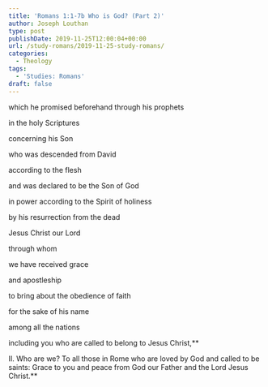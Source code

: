 ```yaml
---
title: 'Romans 1:1-7b Who is God? (Part 2)'
author: Joseph Louthan
type: post
publishDate: 2019-11-25T12:00:04+00:00
url: /study-romans/2019-11-25-study-romans/
categories:
  - Theology
tags:
  - 'Studies: Romans'
draft: false
---
```

which he promised beforehand through his prophets 

in the holy Scriptures

concerning his Son

who was descended from David 

according to the flesh 

and was declared to be the Son of God 

in power according to the Spirit of holiness 

by his resurrection from the dead

Jesus Christ our Lord

through whom 

we have received grace 

and apostleship 

to bring about the obedience of faith 

for the sake of his name 

among all the nations

including you who are called to belong to Jesus Christ,**


II. Who are we?
To all those in Rome who are loved by God and called to be saints: Grace to you and peace from God our Father and the Lord Jesus Christ.**